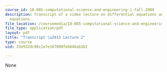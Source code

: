 ```yaml
---
course_id: 18-085-computational-science-and-engineering-i-fall-2008
description: Transcript of a video lecture on differential equations and difference
  equations.
file_location: /coursemedia/18-085-computational-science-and-engineering-i-fall-2008/33e932dc90c1e7e167090fe664bab1b2_18-085F08-L02.pdf
file_type: application/pdf
layout: pdf
title: "Transcript \u2013 Lecture 2"
type: course
uid: 33e932dc90c1e7e167090fe664bab1b2

---
```

None